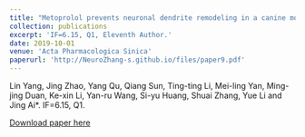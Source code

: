 ```yaml
---
title: "Metoprolol prevents neuronal dendrite remodeling in a canine model of chronic obstructive sleep apnea."
collection: publications
excerpt: 'IF=6.15, Q1, Eleventh Author.'
date: 2019-10-01
venue: 'Acta Pharmacologica Sinica'
paperurl: 'http://NeuroZhang-s.github.io/files/paper9.pdf'
---
```

Lin Yang, Jing Zhao, Yang Qu, Qiang Sun, Ting-ting Li, Mei-ling Yan, Ming-jing Duan, Ke-xin Li, Yan-ru Wang, Si-yu Huang, Shuai Zhang, Yue Li and Jing Ai*. IF=6.15, Q1.

[Download paper here](http://NeuroZhang-s.github.io/files/paper9.pdf)